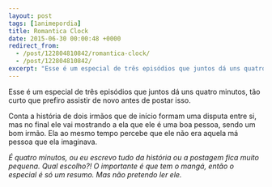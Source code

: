```yaml
---
layout: post
tags: [1animepordia]
title: Romantica Clock
date: 2015-06-30 00:00:48 +0000
redirect_from:
  - /post/122804810842/romantica-clock/
  - /post/122804810842/
excerpt: "Esse é um especial de três episódios que juntos dá uns quatro minutos, tão curto que prefiro assistir de novo antes de postar isso."
---
```


Esse é um especial de três episódios que juntos dá uns quatro minutos,
tão curto que prefiro assistir de novo antes de postar isso.

Conta a história de dois irmãos que de início formam uma disputa entre
si, mas no final ele vai mostrando a ela que ele é uma boa pessoa, sendo
um bom irmão. Ela ao mesmo tempo percebe que ele não era aquela má
pessoa que ela imaginava.

*É quatro minutos, ou eu escrevo tudo da história ou a postagem fica
muito pequena. Qual escolho?! O importante é que tem o mangá, então o
especial é só um resumo. Mas não pretendo ler ele.*


